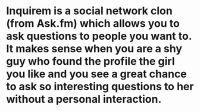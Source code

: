 # Inquirem is a social network clon (from Ask.fm) which allows you to ask questions to people you want to. It makes sense when you are a shy guy who found the profile the girl you like and you see a great chance to ask so interesting questions to her without a personal interaction.
